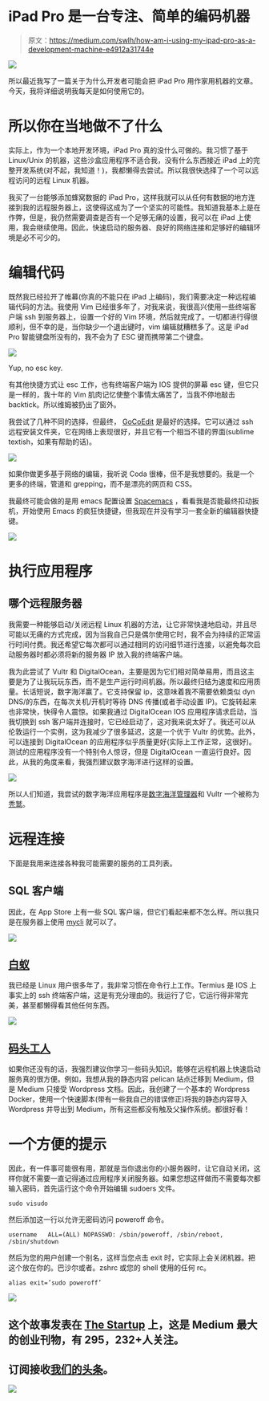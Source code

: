 # iPad Pro 是一台专注、简单的编码机器

> 原文：<https://medium.com/swlh/how-am-i-using-my-ipad-pro-as-a-development-machine-e4912a31744e>

![](img/fde443af3968e1a391c8a7271a4db0a9.png)

所以最近我写了一篇关于为什么开发者可能会把 iPad Pro 用作家用机器的文章。今天，我将详细说明我每天是如何使用它的。

# 所以你在当地做不了什么

实际上，作为一个本地开发环境，iPad Pro 真的没什么可做的。我习惯了基于 Linux/Unix 的机器，这些沙盒应用程序不适合我，没有什么东西接近 iPad 上的完整开发系统(对不起，我知道！)，我都懒得去尝试。所以我很快选择了一个可以远程访问的远程 Linux 机器。

我买了一台能够添加蜂窝数据的 iPad Pro，这样我就可以从任何有数据的地方连接到我的远程服务器上，这使得这成为了一个坚实的可能性。我知道我基本上是在作弊，但是，我仍然需要调查是否有一个足够无痛的设置，我可以在 iPad 上使用，我会继续使用。因此，快速启动的服务器、良好的网络连接和足够好的编辑环境是必不可少的。

# 编辑代码

既然我已经拉开了帷幕(你真的不能只在 iPad 上编码)，我们需要决定一种远程编辑代码的方法。我使用 Vim 已经很多年了，对我来说，我很高兴使用一些终端客户端 ssh 到服务器上，设置一个好的 Vim 环境，然后就完成了。一切都进行得很顺利，但不幸的是，当你缺少一个退出键时，vim 编辑就糟糕多了。这是 iPad Pro 智能键盘所没有的，我不会为了 ESC 键而携带第二个键盘。

![](img/eb0948cf92fe2c444975423077458e45.png)

Yup, no esc key.

有其他快捷方式让 esc 工作，也有终端客户端为 IOS 提供的屏幕 esc 键，但它只是一样的，我十年的 Vim 肌肉记忆使整个事情太痛苦了，当我不停地敲击 backtick。所以维姆被扔出了窗外。

我尝试了几种不同的选择，但最终， [GoCoEdit](http://gocoedit.com) 是最好的选择。它可以通过 ssh 远程安装文件夹，它在网络上表现很好，并且它有一个相当不错的界面(sublime textish，如果有帮助的话)。

![](img/2436c967b7d6513ee25985ff53c8e780.png)

如果你做更多基于网络的编辑，我听说 Coda 很棒，但不是我想要的。我是一个更多的终端，管道和 grepping，而不是漂亮的网页和 CSS。

我最终可能会做的是用 emacs 配置设置 [Spacemacs](http://spacemacs.org) ，看看我是否能最终扣动扳机，开始使用 Emacs 的疯狂快捷键，但我现在并没有学习一套全新的编辑器快捷键。

![](img/65df37053530d5888e285f4364667d86.png)

# 执行应用程序

## 哪个远程服务器

我需要一种能够启动/关闭远程 Linux 机器的方法，让它非常快速地启动，并且尽可能以无痛的方式完成，因为当我自己只是偶尔使用它时，我不会为持续的正常运行时间付费。我还希望它每次都可以通过相同的访问细节进行连接，以避免每次启动服务器时都必须将新的服务器 IP 放入我的终端客户端。

我为此尝试了 Vultr 和 DigitalOcean，主要是因为它们相对简单易用，而且这主要是为了让我玩玩东西，而不是生产运行时间机器。所以最终归结为速度和应用质量。长话短说，数字海洋赢了。它支持保留 ip，这意味着我不需要依赖类似 dyn DNS/的东西，在每次关机/开机时等待 DNS 传播(或者手动设置 IP)。它旋转起来也非常快，快得令人震惊。如果我通过 DigitalOcean IOS 应用程序请求启动，当我切换到 ssh 客户端并连接时，它已经启动了，这对我来说太好了。我还可以从伦敦运行一个实例，这为我减少了很多延迟，这是一个优于 Vultr 的优势。此外，可以连接到 DigitalOcean 的应用程序似乎质量更好(实际上工作正常，这很好)。测试的应用程序没有一个特别令人惊讶，但是 DigitalOcean 一直运行良好。因此，从我的角度来看，我强烈建议数字海洋进行这样的设置。

![](img/24a292899aa5490e5425d16987e9e6f7.png)

所以人们知道，我尝试的数字海洋应用程序是[数字海洋管理器](https://itunes.apple.com/us/app/digitalocean-manager/id633128302?mt=8)和 Vultr 一个被称为[秃鹫](https://itunes.apple.com/us/app/vulture-unofficial-vultr-app/id1116844578?mt=8)。

# 远程连接

下面是我用来连接各种我可能需要的服务的工具列表。

## SQL 客户端

因此，在 App Store 上有一些 SQL 客户端，但它们看起来都不怎么样。所以我只是在服务器上使用 [mycli](http://www.mycli.net) 就可以了。

![](img/5c2f6968ab126b9dc16a65726dd5a65d.png)

## [白蚁](https://itunes.apple.com/gb/app/termius/id549039908?mt=8)

我已经是 Linux 用户很多年了，我非常习惯在命令行上工作。Termius 是 IOS 上事实上的 ssh 终端客户端，这是有充分理由的。我运行了它，它运行得非常完美，甚至都懒得看其他任何东西。

![](img/91dfcf0f3d90e66a2480af49dc9f7584.png)

## [码头工人](https://www.docker.com)

如果你还没有的话，我强烈建议你学习一些码头知识。能够在远程机器上快速启动服务真的很方便。例如，我想从我的静态内容 pelican 站点迁移到 Medium，但是 Medium 只接受 Wordpress 文档。因此，我创建了一个基本的 Wordpress Docker，使用一个快速脚本(带有一些我自己的错误修正)将我的静态内容导入 Wordpress 并导出到 Medium，所有这些都没有触及父操作系统。都很好看！

# 一个方便的提示

因此，有一件事可能很有用，那就是当你退出你的小服务器时，让它自动关闭，这样你就不需要一直记得通过应用程序关闭服务器。如果您想这样做而不需要每次都输入密码，首先运行这个命令开始编辑 sudoers 文件。

```
sudo visudo
```

然后添加这一行以允许无密码访问 poweroff 命令。

```
username   ALL=(ALL) NOPASSWD: /sbin/poweroff, /sbin/reboot, /sbin/shutdown
```

然后为您的用户创建一个别名，这样当您点击 exit 时，它实际上会关闭机器。把这个放在你的。巴沙尔或者。zshrc 或您的 shell 使用的任何 rc。

```
alias exit=’sudo poweroff’
```

![](img/731acf26f5d44fdc58d99a6388fe935d.png)

## 这个故事发表在 [The Startup](https://medium.com/swlh) 上，这是 Medium 最大的创业刊物，有 295，232+人关注。

## 订阅接收[我们的头条](http://growthsupply.com/the-startup-newsletter/)。

![](img/731acf26f5d44fdc58d99a6388fe935d.png)